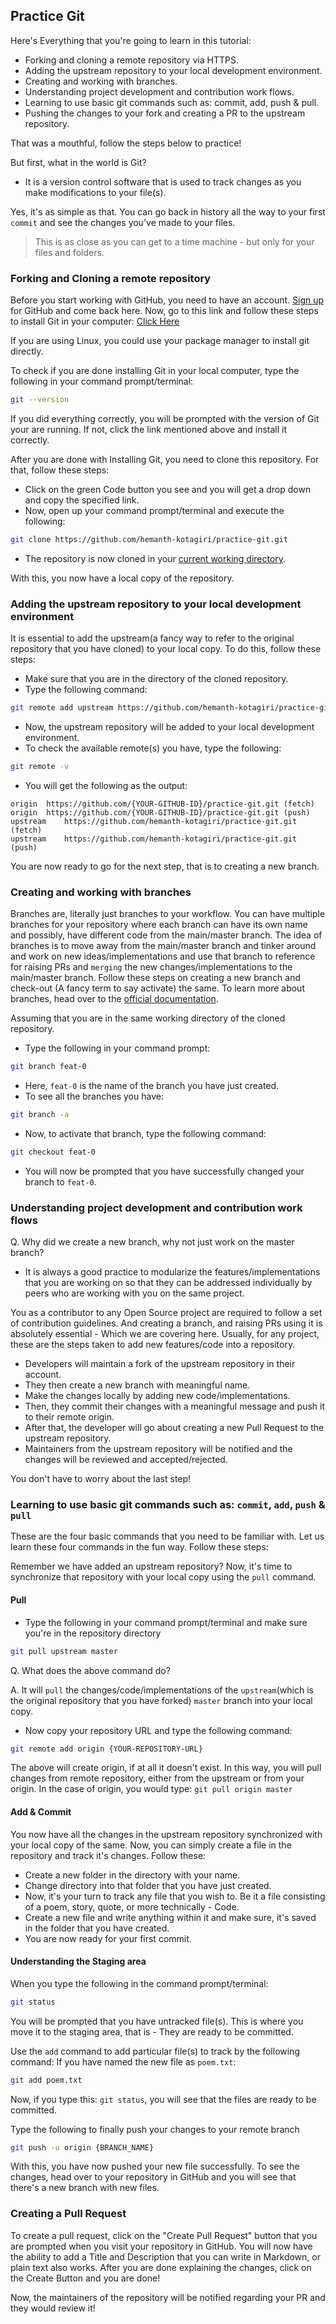 ## Practice Git

Here's Everything that you're going to learn in this tutorial:

- Forking and cloning a remote repository via HTTPS.
- Adding the upstream repository to your local development environment.
- Creating and working with branches.
- Understanding project development and contribution work flows.
- Learning to use basic git commands such as: commit, add, push & pull.
- Pushing the changes to your fork and creating a PR to the upstream repository.

That was a mouthful, follow the steps below to practice!

But first, what in the world is Git?

- It is a version control software that is used to track changes as you make modifications to your file(s).

Yes, it's as simple as that. You can go back in history all the way to your first `commit` and see the changes you've made to your files.

> This is as close as you can get to a time machine - but only for your files and folders.

### Forking and Cloning a remote repository

Before you start working with GitHub, you need to have an account. [Sign up](https://github.com/join) for GitHub and come back here.
Now, go to this link and follow these steps to install Git in your computer:
[Click Here](https://git-scm.com/book/en/v2/Getting-Started-Installing-Git)

If you are using Linux, you could use your package manager to install git directly.

To check if you are done installing Git in your local computer, type the following in your command prompt/terminal:

```sh
git --version
```

If you did everything correctly, you will be prompted with the version of Git
your are running. If not, click the link mentioned above and install it correctly.

After you are done with Installing Git, you need to clone this repository.
For that, follow these steps:

- Click on the green Code button you see and you will get a drop down and copy the specified link.
- Now, open up your command prompt/terminal and execute the following:

```sh
git clone https://github.com/hemanth-kotagiri/practice-git.git
```

- The repository is now cloned in your [current working directory](https://www.computerhope.com/jargon/c/currentd.htm).

With this, you now have a local copy of the repository.

### Adding the upstream repository to your local development environment

It is essential to add the upstream(a fancy way to refer to the original repository that you have cloned) to your local copy.
To do this, follow these steps:

- Make sure that you are in the directory of the cloned repository.
- Type the following command:

```sh
git remote add upstream https://github.com/hemanth-kotagiri/practice-git.git
```

- Now, the upstream repository will be added to your local development environment.
- To check the available remote(s) you have, type the following:

```sh
git remote -v
```

- You will get the following as the output:

```
origin	https://github.com/{YOUR-GITHUB-ID}/practice-git.git (fetch)
origin	https://github.com/{YOUR-GITHUB-ID}/practice-git.git (push)
upstream	https://github.com/hemanth-kotagiri/practice-git.git (fetch)
upstream	https://github.com/hemanth-kotagiri/practice-git.git (push)
```

You are now ready to go for the next step, that is to creating a new branch.

### Creating and working with branches

Branches are, literally just branches to your workflow. You can have multiple
branches for your repository where each branch can have its own name and
possibly, have different code from the main/master branch.
The idea of branches is to move away from the main/master branch and tinker
around and work on new ideas/implementations and use that branch to reference
for raising PRs and `merging` the new changes/implementations to the main/master branch.
Follow these steps on creating a new branch and check-out (A fancy term to say
activate) the same.
To learn more about branches, head over to the [official documentation](https://docs.github.com/en/github/collaborating-with-pull-requests/proposing-changes-to-your-work-with-pull-requests/about-branches).

Assuming that you are in the same working directory of the cloned repository.

- Type the following in your command prompt:

```sh
git branch feat-0
```

- Here, `feat-0` is the name of the branch you have just created.
- To see all the branches you have:

```sh
git branch -a
```

- Now, to activate that branch, type the following command:

```sh
git checkout feat-0
```

- You will now be prompted that you have successfully changed your branch to `feat-0`.

### Understanding project development and contribution work flows

Q. Why did we create a new branch, why not just work on the master branch?

- It is always a good practice to modularize the features/implementations that you are working on so that they can be addressed individually by peers who are working with you on the same project.

You as a contributor to any Open Source project are required to follow a set of
contribution guidelines. And creating a branch, and raising PRs using it is
absolutely essential - Which we are covering here.
Usually, for any project, these are the steps taken to add new features/code into a repository.

- Developers will maintain a fork of the upstream repository in their account.
- They then create a new branch with meaningful name.
- Make the changes locally by adding new code/implementations.
- Then, they commit their changes with a meaningful message and push it to their remote origin.
- After that, the developer will go about creating a new Pull Request to the upstream repository.
- Maintainers from the upstream repository will be notified and the changes will be reviewed and accepted/rejected.

You don't have to worry about the last step!

### Learning to use basic git commands such as: `commit`, `add`, `push` & `pull`

These are the four basic commands that you need to be familiar with.
Let us learn these four commands in the fun way. Follow these steps:

Remember we have added an upstream repository? Now, it's time to synchronize that repository with your local copy using the `pull` command.

#### Pull

- Type the following in your command prompt/terminal and make sure you're in the repository directory

```sh
git pull upstream master
```

Q. What does the above command do?

A. It will `pull` the changes/code/implementations of the `upstream`(which is the original repository that you have forked) `master` branch into your local copy.

- Now copy your repository URL and type the following command:

```sh
git remote add origin {YOUR-REPOSITORY-URL}
```

The above will create origin, if at all it doesn't exist.
In this way, you will pull changes from remote repository, either from the upstream or from your origin.
In the case of origin, you would type: `git pull origin master`

#### Add & Commit

You now have all the changes in the upstream repository synchronized with your local copy of the same.
Now, you can simply create a file in the repository and track it's changes.
Follow these:

- Create a new folder in the directory with your name.
- Change directory into that folder that you have just created.
- Now, it's your turn to track any file that you wish to. Be it a file consisting of a poem, story, quote, or more technically - Code.
- Create a new file and write anything within it and make sure, it's saved in the folder that you have created.
- You are now ready for your first commit.

#### Understanding the Staging area

When you type the following in the command prompt/terminal:

```sh
git status
```

You will be prompted that you have untracked file(s). This is where you move it to the staging area, that is - They are ready to be committed.

Use the `add` command to add particular file(s) to track by the following command:
If you have named the new file as `poem.txt`:

```sh
git add poem.txt
```

Now, if you type this: `git status`, you will see that the files are ready to
be committed.

Type the following to finally push your changes to your remote
branch

```sh
git push -u origin {BRANCH_NAME}
```

With this, you have now pushed your new file successfully. To see the changes, head over to your repository in GitHub
and you will see that there's a new branch with new files.

### Creating a Pull Request

To create a pull request, click on the "Create Pull Request" button that you are prompted when you visit your repository in GitHub.
You will now have the ability to add a Title and Description that you can write in Markdown, or plain text also works.
After you are done explaining the changes, click on the Create Button and you are done!

Now, the maintainers of the repository will be notified regarding your PR and they would review it!
